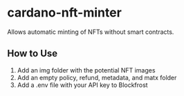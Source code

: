 # cardano-nft-minter
Allows automatic minting of NFTs without smart contracts.
## How to Use
1. Add an img folder with the potential NFT images
2. Add an empty policy, refund, metadata, and matx folder
3. Add a .env file with your API key to Blockfrost
